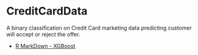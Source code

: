 # CreditCardData
A binary classification on Credit Card marketing data predicting customer will accept or reject the offer.

- [R MarkDown - XGBoost](https://ndesai187.github.io/Group18_Part2_XGBoost.html)
